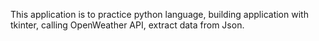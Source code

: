 This application is to practice python language, building application with tkinter, calling OpenWeather API, extract data from Json.